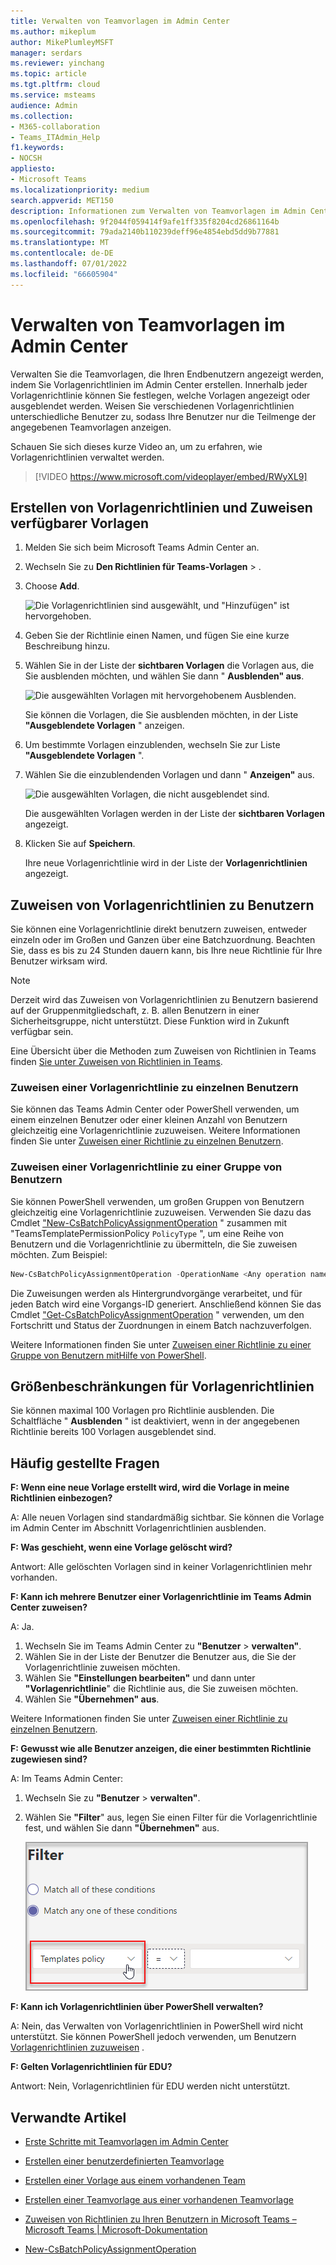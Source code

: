 ```yaml
---
title: Verwalten von Teamvorlagen im Admin Center
ms.author: mikeplum
author: MikePlumleyMSFT
manager: serdars
ms.reviewer: yinchang
ms.topic: article
ms.tgt.pltfrm: cloud
ms.service: msteams
audience: Admin
ms.collection:
- M365-collaboration
- Teams_ITAdmin_Help
f1.keywords:
- NOCSH
appliesto:
- Microsoft Teams
ms.localizationpriority: medium
search.appverid: MET150
description: Informationen zum Verwalten von Teamvorlagen im Admin Center
ms.openlocfilehash: 9f2044f059414f9afe1ff335f8204cd26861164b
ms.sourcegitcommit: 79ada2140b110239deff96e4854ebd5dd9b77881
ms.translationtype: MT
ms.contentlocale: de-DE
ms.lasthandoff: 07/01/2022
ms.locfileid: "66605904"
---
```

# <a name="manage-team-templates-in-the-admin-center"></a>Verwalten von Teamvorlagen im Admin Center

Verwalten Sie die Teamvorlagen, die Ihren Endbenutzern angezeigt werden, indem Sie Vorlagenrichtlinien im Admin Center erstellen. Innerhalb jeder Vorlagenrichtlinie können Sie festlegen, welche Vorlagen angezeigt oder ausgeblendet werden.
Weisen Sie verschiedenen Vorlagenrichtlinien unterschiedliche Benutzer zu, sodass Ihre Benutzer nur die Teilmenge der angegebenen Teamvorlagen anzeigen.

Schauen Sie sich dieses kurze Video an, um zu erfahren, wie Vorlagenrichtlinien verwaltet werden.

> [!VIDEO https://www.microsoft.com/videoplayer/embed/RWyXL9]

## <a name="create-templates-policies-and-assign-available-templates"></a>Erstellen von Vorlagenrichtlinien und Zuweisen verfügbarer Vorlagen

1. Melden Sie sich beim Microsoft Teams Admin Center an.

2. Wechseln Sie zu **Den Richtlinien für Teams-Vorlagen** > .

3. Choose **Add**.

    ![Die Vorlagenrichtlinien sind ausgewählt, und "Hinzufügen" ist hervorgehoben.](media/template-policies-1.png)

1. Geben Sie der Richtlinie einen Namen, und fügen Sie eine kurze Beschreibung hinzu.

2. Wählen Sie in der Liste der **sichtbaren Vorlagen** die Vorlagen aus, die Sie ausblenden möchten, und wählen Sie dann " **Ausblenden" aus**.

    ![Die ausgewählten Vorlagen mit hervorgehobenem Ausblenden.](media/template-policies-2.png)

    Sie können die Vorlagen, die Sie ausblenden möchten, in der Liste **"Ausgeblendete Vorlagen** " anzeigen.

1. Um bestimmte Vorlagen einzublenden, wechseln Sie zur Liste **"Ausgeblendete Vorlagen** ".

2. Wählen Sie die einzublendenden Vorlagen und dann " **Anzeigen"** aus.

   ![Die ausgewählten Vorlagen, die nicht ausgeblendet sind.](media/template-policies-3.png)

   Die ausgewählten Vorlagen werden in der Liste der **sichtbaren Vorlagen** angezeigt.
3. Klicken Sie auf **Speichern**.

   Ihre neue Vorlagenrichtlinie wird in der Liste der **Vorlagenrichtlinien** angezeigt.

## <a name="assign-templates-policies-to-users"></a>Zuweisen von Vorlagenrichtlinien zu Benutzern

Sie können eine Vorlagenrichtlinie direkt benutzern zuweisen, entweder einzeln oder im Großen und Ganzen über eine Batchzuordnung. Beachten Sie, dass es bis zu 24 Stunden dauern kann, bis Ihre neue Richtlinie für Ihre Benutzer wirksam wird.

> [!Note]
> Derzeit wird das Zuweisen von Vorlagenrichtlinien zu Benutzern basierend auf der Gruppenmitgliedschaft, z. B. allen Benutzern in einer Sicherheitsgruppe, nicht unterstützt. Diese Funktion wird in Zukunft verfügbar sein.

Eine Übersicht über die Methoden zum Zuweisen von Richtlinien in Teams finden [Sie unter Zuweisen von Richtlinien in Teams](policy-assignment-overview.md).

### <a name="assign-a-templates-policy-to-individual-users"></a>Zuweisen einer Vorlagenrichtlinie zu einzelnen Benutzern

Sie können das Teams Admin Center oder PowerShell verwenden, um einem einzelnen Benutzer oder einer kleinen Anzahl von Benutzern gleichzeitig eine Vorlagenrichtlinie zuzuweisen. Weitere Informationen finden Sie unter [Zuweisen einer Richtlinie zu einzelnen Benutzern](assign-policies-users-and-groups.md#assign-a-policy-to-individual-users).

### <a name="assign-a-templates-policy-to-a-batch-of-users"></a>Zuweisen einer Vorlagenrichtlinie zu einer Gruppe von Benutzern

Sie können PowerShell verwenden, um großen Gruppen von Benutzern gleichzeitig eine Vorlagenrichtlinie zuzuweisen. Verwenden Sie dazu das Cmdlet ["New-CsBatchPolicyAssignmentOperation](/powershell/module/teams/new-csbatchpolicyassignmentoperation) " zusammen mit "TeamsTemplatePermissionPolicy ```PolicyType``` ", um eine Reihe von Benutzern und die Vorlagenrichtlinie zu übermitteln, die Sie zuweisen möchten. Zum Beispiel: 

```powershell
New-CsBatchPolicyAssignmentOperation -OperationName <Any operation name> -PolicyType TeamsTemplatePermissionPolicy -PolicyName <policy name> -Identity <users identity | list of user identities>
```

Die Zuweisungen werden als Hintergrundvorgänge verarbeitet, und für jeden Batch wird eine Vorgangs-ID generiert. Anschließend können Sie das Cmdlet ["Get-CsBatchPolicyAssignmentOperation](/powershell/module/teams/get-csbatchpolicyassignmentoperation) " verwenden, um den Fortschritt und Status der Zuordnungen in einem Batch nachzuverfolgen.

Weitere Informationen finden Sie unter [Zuweisen einer Richtlinie zu einer Gruppe von Benutzern mitHilfe von PowerShell](assign-policies-users-and-groups.md#use-powershell-method).

## <a name="size-limits-for-templates-policies"></a>Größenbeschränkungen für Vorlagenrichtlinien

Sie können maximal 100 Vorlagen pro Richtlinie ausblenden. Die Schaltfläche " **Ausblenden** " ist deaktiviert, wenn in der angegebenen Richtlinie bereits 100 Vorlagen ausgeblendet sind.

## <a name="frequently-asked-questions"></a>Häufig gestellte Fragen

**F: Wenn eine neue Vorlage erstellt wird, wird die Vorlage in meine Richtlinien einbezogen?**

A: Alle neuen Vorlagen sind standardmäßig sichtbar. Sie können die Vorlage im Admin Center im Abschnitt Vorlagenrichtlinien ausblenden.

**F: Was geschieht, wenn eine Vorlage gelöscht wird?**

Antwort: Alle gelöschten Vorlagen sind in keiner Vorlagenrichtlinien mehr vorhanden.

**F: Kann ich mehrere Benutzer einer Vorlagenrichtlinie im Teams Admin Center zuweisen?**

A: Ja.

1. Wechseln Sie im Teams Admin Center zu **"Benutzer** > **verwalten"**.
1. Wählen Sie in der Liste der Benutzer die Benutzer aus, die Sie der Vorlagenrichtlinie zuweisen möchten.
1. Wählen Sie **"Einstellungen bearbeiten"** und dann unter **"Vorlagenrichtlinie**" die Richtlinie aus, die Sie zuweisen möchten.
1. Wählen Sie **"Übernehmen" aus**.

Weitere Informationen finden Sie unter [Zuweisen einer Richtlinie zu einzelnen Benutzern](assign-policies-users-and-groups.md#assign-a-policy-to-individual-users).

**F: Gewusst wie alle Benutzer anzeigen, die einer bestimmten Richtlinie zugewiesen sind?**

A: Im Teams Admin Center:

1. Wechseln Sie zu **"Benutzer** > **verwalten"**.
2. Wählen Sie **"Filter**" aus, legen Sie einen Filter für die Vorlagenrichtlinie fest, und wählen Sie dann **"Übernehmen"** aus.

    ![Die ausgewählte Vorlagenrichtlinie und die Benutzer anzeigen.](media/template-policies-5.png)

**F: Kann ich Vorlagenrichtlinien über PowerShell verwalten?**

A: Nein, das Verwalten von Vorlagenrichtlinien in PowerShell wird nicht unterstützt. Sie können PowerShell jedoch verwenden, um Benutzern [Vorlagenrichtlinien zuzuweisen](#assign-templates-policies-to-users) .

**F: Gelten Vorlagenrichtlinien für EDU?**

Antwort: Nein, Vorlagenrichtlinien für EDU werden nicht unterstützt.

## <a name="related-articles"></a>Verwandte Artikel

- [Erste Schritte mit Teamvorlagen im Admin Center](./get-started-with-teams-templates-in-the-admin-console.md)

- [Erstellen einer benutzerdefinierten Teamvorlage](./create-a-team-template.md)

- [Erstellen einer Vorlage aus einem vorhandenen Team](./create-template-from-existing-team.md)

- [Erstellen einer Teamvorlage aus einer vorhandenen Teamvorlage](./create-template-from-existing-template.md)

- [Zuweisen von Richtlinien zu Ihren Benutzern in Microsoft Teams – Microsoft Teams \| Microsoft-Dokumentation](./policy-assignment-overview.md)

- [New-CsBatchPolicyAssignmentOperation](/powershell/module/teams/new-csbatchpolicyassignmentoperation)
